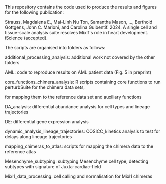 This repository contains the code used to produce the results and figures for the following publication:


Strauss, Magdalena E., Mai-Linh Nu Ton, Samantha Mason, ..., Berthold Gottgens, John C. Marioni, and Carolina Guibentif. 2024. 
A single cell and tissue-scale analysis suite resolves Mixl1's role in heart development. iScience (accepted).


The scripts are organised into folders as follows:


additional_processing_analysis: additional work not covered by the other folders

AML: code to reproduce results on AML patient data (Fig. 5 in preprint)

core_functions_chimera_analysis: R scripts containing core functions to run perturbSuite for the chimera data sets, 

for mapping them to the reference data set and auxiliary functions

DA_analysis:  differential abundance analysis for cell types and lineage trajectories

DE: differential gene expression analysis

dynamic_analysis_lineage_trajectories: COSICC_kinetics analysis to test for delays along lineage trajectories

mapping_chimeras_to_atlas: scripts for mapping the chimera data to the reference atlas

Mesenchyme_subtyping: subtyping Mesenchyme cell type, detecting subtypes with signature of Juxta-cardiac-field

Mixl1_data_processing: cell calling and normalisation for Mixl1 chimeras

